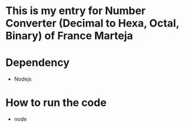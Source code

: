 # This is my entry for Number Converter (Decimal to Hexa, Octal, Binary) of France Marteja
# Dependency
- Nodejs

# How to run the code
- node
